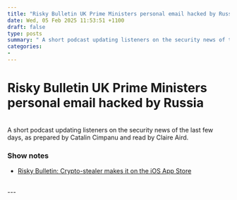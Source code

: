 ```yaml
---
title: "Risky Bulletin UK Prime Ministers personal email hacked by Russia"
date: Wed, 05 Feb 2025 11:53:51 +1100
draft: false
type: posts
summary: " A short podcast updating listeners on the security news of the last few days, as prepared by Catalin Cimpanu and read by"
categories: 
- 
---
```

# Risky Bulletin UK Prime Ministers personal email hacked by Russia


<br/>
A short podcast updating listeners on the security news of the last few days, as prepared by Catalin Cimpanu and read by Claire Aird.

### Show notes

-   [Risky Bulletin: Crypto-stealer makes it on the iOS App Store](https://risky.biz/risky-bulletin-crypto-stealer-makes-it-on-the-ios-app-store/)

<br/>
---
